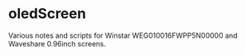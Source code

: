 # oledScreen
Various notes and scripts for Winstar WEG010016FWPP5N00000 and Waveshare 0.96inch screens.
